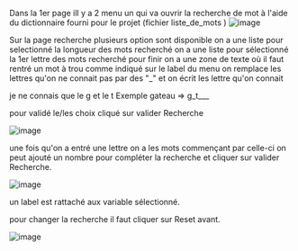 Dans la 1er page ill y a 2 menu un qui va ouvrir la recherche de mot à l'aide du dictionnaire fourni pour le projet (fichier liste_de_mots ) 
![image](https://github.com/user-attachments/assets/6a179ba1-323f-4b53-bafc-b0d096b0048a)


Sur la page recherche plusieurs option sont disponible 
on a une liste pour selectionné la longueur des mots recherché 
on a une liste pour sélectionné la 1er lettre des mots recherché 
pour finir on a une zone de texte où il faut rentré un mot à trou 
comme indiqué sur le label du menu on remplace les lettres qu'on ne connait pas par des "_" 
et on écrit les lettre qu'on connait 

 je ne connais que le g et le t 
Exemple gateau => g_t___

pour validé le/les choix cliqué sur valider Recherche

![image](https://github.com/user-attachments/assets/d64084af-bc4f-46a7-a40d-ddf3d6c97bfc)

une fois qu'on a entré une lettre on a les mots commençant par celle-ci 
on peut ajouté un nombre pour compléter la recherche et cliquer sur valider Recherche.

![image](https://github.com/user-attachments/assets/51c6d4a1-a891-4aae-946d-09083c3a81b5)

un label est rattaché aux variable sélectionné.

pour changer la recherche il faut cliquer sur Reset avant. 

![image](https://github.com/user-attachments/assets/ea79c4b5-1bd3-4b8c-b76f-75f7519d2374)
